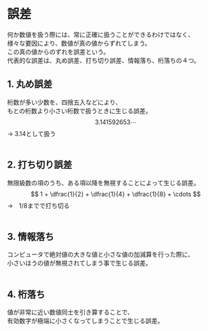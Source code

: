 # 誤差
何か数値を扱う際には、常に正確に扱うことができるわけではなく、  
様々な要因により、数値が真の値からずれてしまう。  
この真の値からのずれを誤差という。  
代表的な誤差は、丸め誤差、打ち切り誤差、情報落ち、桁落ちの４つ。  
  
## 1. 丸め誤差
桁数が多い少数を、四捨五入などにより、  
もとの桁数より小さい桁数で扱うときに生じる誤差。
$$ 3.141592653 \cdots $$ → 3.14として扱う
<br /><br />

## 2. 打ち切り誤差
無限級数の項のうち、ある項以降を無視することによって生じる誤差。
$$ 1 + \dfrac{1}{2} + \dfrac{1}{4} + \dfrac{1}{8} + \cdots $$ →　1/8までで打ち切る
<br /><br />

## 3. 情報落ち
コンピュータで絶対値の大きな値と小さな値の加減算を行った際に、  
小さいほうの値が無視されてしまう事で生じる誤差。
<br /><br />

## 4. 桁落ち
値が非常に近い数値同士を引き算することで、  
有効数字が極端に小さくなってしまうことで生じる誤差。